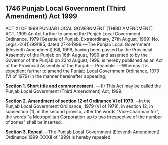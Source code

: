 ## 1746 Punjab Local Government (Third Amendment) Act 1999
 
ACT XI OF 1999
PUNJAB LOCAL GOVERNMENT (THIRD AMENDMENT) ACT, 1999
An Act further to amend the Punjab Local Government Ordinance. 1979
[Gazette of Punjab, Extraordinary, 27th August, 1999]
No. Legis.‑2(41)/99!185, dated 27‑8‑1999.‑‑‑The Punjab Local Government (Eleventh Amendment) Bill, 1999, having been passed by the Provincial Assembly of the Punjab on 16th August, 1999 and assented to by the Governor of the Punjab on 23rd August, 1999, is hereby published as an Act of the Provincial Assembly of the Punjab:‑‑
Preamble. ‑‑‑Whereas it is expedient further to amend the Punjab Local Government Ordinance, 1079 (VI of 1979) in the manner hereinafter appearing;

**Section 1. Short title and commencement.**
 ‑‑‑(I) This Act may be called the Punjab Local Government (Third Amendment) Act, 1999.

 

**Section 2. Amendment of section 12 of Ordinance VI of 1979.**
‑‑In the Punjab Local Government Ordinance, 1979 (VI of 1979), in section 12, in subsection (1), in the second proviso, after the words "Vice‑Chairman for", the words "a Metropolitan Corporation up to two irrespective of the number of zones" shall be inserted.

 

**Section 3. Repeal.**
‑‑The Punjab Local Government (Eleventh Amendment) Ordinance 1999 (XXXII of 1999) is hereby repealed.

